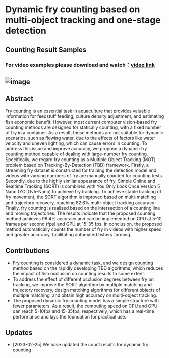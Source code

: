 # Dynamic fry counting based on multi-object tracking and one-stage detection
## Counting Result Samples

### For video examples please download and watch：[video link](https://github.com/hanyuyaa/Dynamic-fry-counting/blob/master/Samples/videos/counting.mp4)
![image](https://github.com/hanyuyaa/Dynamic-fry-counting/blob/master/Samples/videos/video.gif)
---
## Abstract
Fry counting is an essential task in aquaculture that provides valuable information for feedstuff feeding, culture density adjustment, and estimating fish economic benefit. However, most current computer vision-based fry counting methods are designed for statically counting, with a fixed number of fry in a container. As a result, these methods are not suitable for dynamic scenarios, such as flowing water, due to the effects of factors like water velocity and uneven lighting, which can cause errors in counting. To address this issue and improve accuracy, we propose a dynamic fry counting method capable of dealing with large-number fry counting. Specifically, we regard fry counting as a Multiple Object Tracking (MOT) problem based on Tracking-By-Detection (TBD) framework. Firstly, a streaming fry dataset is constructed for training the detection model and videos with varying numbers of fry are manually counted for counting tests. Secondly, due to the highly similar appearance of fry, Simple Online and Realtime Tracking (SORT) is combined with You Only Look Once Version 5 Nano (YOLOv5-Nano) to achieve fry tracking. To achieve stable tracking of fry movement, the SORT algorithm is improved based on multi-matching and trajectory recovery, reaching 82.6% multi-object tracking accuracy. Finally, fry counting is realized based on the intersection of a counting line and moving trajectories. The results indicate that the proposed counting method achieves 96.4% accuracy and can be implemented on CPU at 5-10 frames per second (fps) and GPU at 15-35 fps. In conclusion, the proposed method automatically counts the number of fry in videos with higher speed and greater accuracy, facilitating automated fishery farming.

## Contributions
* Fry counting is considered a dynamic task, and we design counting method based on the rapidly developing TBD algorithms, which reduces the impact of fish occlusion on counting results to some extent.  
* To address the effect of different occlusion degrees between fry on tracking, we improve the SORT algorithm by multiple matching and trajectory recovery, design matching algorithms for different objects of multiple matching, and obtain high accuracy on multi-object tracking.
* The proposed dynamic fry counting model has a simple structure with fewer parameters. As a result, the computing speed on CPU and GPU can reach 5-10fps and 15-35fps, respectively, which has a real-time performance and lays the foundation for practical use.

## Updates
* [2023-02-25] We have updated the count results for dynamic fry counting


